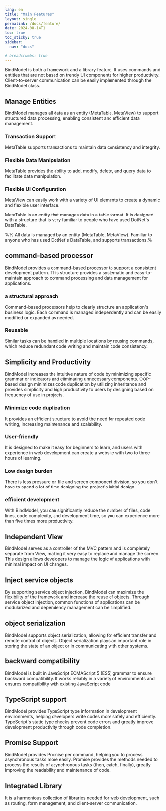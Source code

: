 ```yaml
---
lang: en
title: "Main Features"
layout: single
permalink: /docs/feature/
date: 2024-08-14T1
toc: true
toc_sticky: true
sidebar:
  nav: "docs"
  
# breadcrumbs: true
---
```


BindModel is both a framework and a library feature. It uses commands and entities that are not based on trendy UI components for higher productivity. Client-to-server communication can be easily implemented through the BindModel class.


## Manage Entities

BindModel manages all data as an entity (MetaTable, MetaView) to support structured data processing, enabling consistent and efficient data management.

### Transaction Support 
MetaTable supports transactions to maintain data consistency and integrity.

### Flexible Data Manipulation 
MetaTable provides the ability to add, modify, delete, and query data to facilitate data manipulation.

### Flexible UI Configuration 
MetaView can easily work with a variety of UI elements to create a dynamic and flexible user interface.

MetaTable is an entity that manages data in a table format. It is designed with a structure that is very familiar to people who have used DotNet's DataTable.

%% All data is managed by an entity (MetaTable, MetaView).
Familiar to anyone who has used DotNet's DataTable, and supports transactions.%


## command-based processor

BindModel provides a command-based processor to support a consistent development pattern. This structure provides a systematic and easy-to-maintain approach to command processing and data management for applications.

###  a structural approach
Command-based processors help to clearly structure an application's business logic. Each command is managed independently and can be easily modified or expanded as needed.
### Reusable
Similar tasks can be handled in multiple locations by reusing commands, which reduce redundant code writing and maintain code consistency.


## Simplicity and Productivity

BindModel increases the intuitive nature of code by minimizing specific grammar or indicators and eliminating unnecessary components. OOP-based design minimizes code duplication by utilizing inheritance and provides simplicity and high productivity to users by designing based on frequency of use in projects.

### Minimize code duplication
It provides an efficient structure to avoid the need for repeated code writing, increasing maintenance and scalability.

### User-friendly
It is designed to make it easy for beginners to learn, and users with experience in web development can create a website with two to three hours of learning.

### Low design burden
There is less pressure on file and screen component division, so you don't have to spend a lot of time designing the project's initial design.

### efficient development
With BindModel, you can significantly reduce the number of files, code lines, code complexity, and development time, so you can experience more than five times more productivity.


## Independent View

BindModel serves as a controller of the MVC pattern and is completely separate from View, making it very easy to replace and manage the screen. This design allows developers to manage the logic of applications with minimal impact on UI changes.


## Inject service objects

By supporting service object injection, BindModel can maximize the flexibility of the framework and increase the reuse of objects. Through service object injection, common functions of applications can be modularized and dependency management can be simplified.


## object serialization

BindModel supports object serialization, allowing for efficient transfer and remote control of objects. Object serialization plays an important role in storing the state of an object or in communicating with other systems.


## backward compatibility

BindModel is built in JavaScript ECMAScript 5 (ES5) grammar to ensure backward compatibility. It works reliably in a variety of environments and ensures compatibility with existing JavaScript code.


## TypeScript support

BindModel provides TypeScript type information in development environments, helping developers write codes more safely and efficiently. TypeScript's static type checks prevent code errors and greatly improve development productivity through code completion.


## Promise Support

BindModel provides Promise per command, helping you to process asynchronous tasks more easily. Promise provides the methods needed to process the results of asynchronous tasks (then, catch, finally), greatly improving the readability and maintenance of code.


## Integrated Library

It is a harmonious collection of libraries needed for web development, such as routing, form management, and client-server communication.


